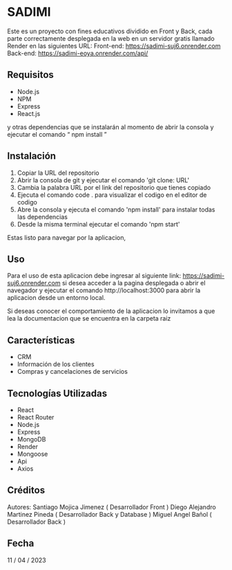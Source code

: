 # SADIMI

Este es un proyecto con fines educativos dividido en Front y Back, cada parte correctamente desplegada en la web en un servidor gratis llamado Render en las siguientes URL:
Front-end: https://sadimi-suj6.onrender.com
Back-end: https://sadimi-eoya.onrender.com/api/

## Requisitos

- Node.js
- NPM
- Express
- React.js


y otras dependencias que se instalarán al momento de abrir la consola y ejecutar el comando “ npm install ”

## Instalación

1. Copiar la URL del repositorio
2. Abrir la consola de git y ejecutar el comando 'git clone: URL' 
3. Cambia la palabra URL por el link del repositorio que tienes copiado
4. Ejecuta el comando code . para visualizar el codigo en el editor de codigo
5. Abre la consola y ejecuta el comando 'npm install' para instalar todas las dependencias
6. Desde la misma terminal ejecutar el comando 'npm start'

Estas listo para navegar por la aplicacion,

## Uso

Para el uso de esta aplicacion debe ingresar al siguiente link: https://sadimi-suj6.onrender.com si desea acceder a la pagina desplegada o abrir el navegador y ejecutar el comando http://localhost:3000 para abrir la aplicacion desde un entorno local.

Si deseas conocer el comportamiento de la aplicacion lo invitamos a que lea la documentacion que se encuentra en la carpeta raiz

## Características

- CRM
- Información de los clientes
- Compras y cancelaciones de servicios 

## Tecnologías Utilizadas

- React
- React Router
- Node.js
- Express
- MongoDB
- Render
- Mongoose
- Api
- Axios


## Créditos

Autores:
Santiago Mojica Jimenez ( Desarrollador Front )
Diego Alejandro Martinez Pineda ( Desarrollador Back y Database )
Miguel Angel Bañol ( Desarrollador Back )


## Fecha

11 / 04 / 2023


